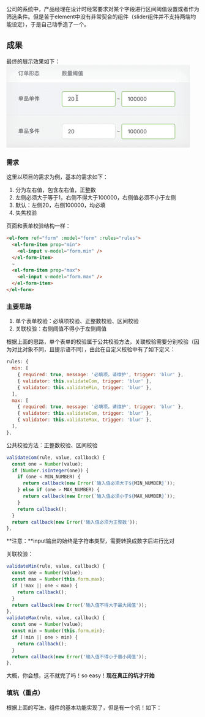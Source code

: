 公司的系统中，产品经理在设计时经常要求对某个字段进行区间阈值设置或者作为筛选条件。但是苦于element中没有非常契合的组件（slider组件并不支持两端均能设定），于是自己动手造了一个。

## 成果
最终的展示效果如下：
![](/vue/assets/threshold.gif)


### 需求
这里以项目的需求为例，基本的需求如下：
1. 分为左右值，包含左右值，正整数
2. 左侧必须大于等于1，右侧不得大于100000，右侧值必须不小于左侧
3. 默认：左侧20，右侧100000，均必填
4. 失焦校验

页面和表单校验结构一样：
```html
<el-form ref="form" :model="form" :rules="rules">
  <el-form-item prop="min">
    <el-input v-model="form.min" />
  </el-form-item>
  ~
  <el-form-item prop="max">
    <el-input v-model="form.max" />
  </el-form-item>
</el-form>
```

### 主要思路
1. 单个表单校验：必填项校验、正整数校验、区间校验
2. 关联校验：右侧阈值不得小于左侧阈值

根据上面的思路，单个表单的校验属于公共校验方法，关联校验需要分别校验（因为对比对象不同，且提示语不同），由此在自定义校验中有了如下定义：

```javascript
rules: {
  min: [
    { required: true, message: '必填项，请维护', trigger: 'blur' },
    { validator: this.validateCom, trigger: 'blur' },
    { validator: this.validateMin, trigger: 'blur' },
  ],
  max: [
    { required: true, message: '必填项，请维护', trigger: 'blur' },
    { validator: this.validateCom, trigger: 'blur' },
    { validator: this.validateMax, trigger: 'blur' },
  ],
},
```

公共校验方法：正整数校验、区间校验

```javascript
validateCom(rule, value, callback) {
  const one = Number(value);
  if (Number.isInteger(one)) {
    if (one < MIN_NUMBER) {
      return callback(new Error(`输入值必须大于${MIN_NUMBER}`));
    } else if (one > MAX_NUMBER) {
      return callback(new Error(`输入值必须小于${MAX_NUMBER}`));
    }
    return callback();
  }
  return callback(new Error('输入值必须为正整数'));
},
```
**注意：**input输出的始终是字符串类型，需要转换成数字后进行比对

关联校验：

```javascript
validateMin(rule, value, callback) {
  const one = Number(value);
  const max = Number(this.form.max);
  if (!max || one < max) {
    return callback();
  }
  return callback(new Error('输入值不得大于最大阈值'));
},
validateMax(rule, value, callback) {
  const one = Number(value);
  const min = Number(this.form.min);
  if (!min || one > min) {
    return callback();
  }
  return callback(new Error('输入值不得小于最小阈值'));
},
```

大概，你会想，这不就完了吗！so easy！**现在真正的坑才开始**

### 填坑（重点）

根据上面的写法，组件的基本功能实现了，但是有一个坑！如下：

